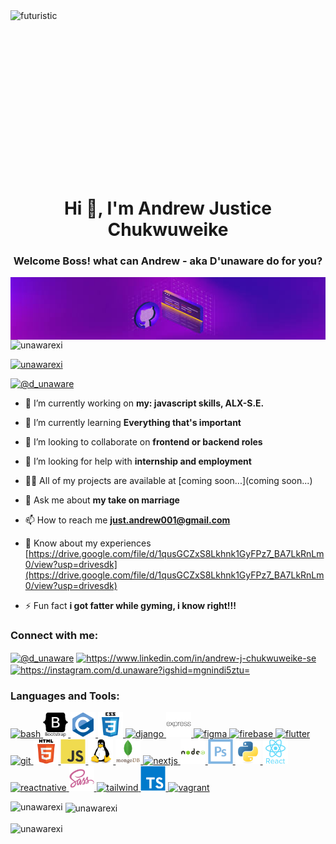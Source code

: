 <img align="right" alt="futuristic" width="100%" height="300px" src="https://github.com/unawarexi/unawarexi/blob/master/future.gif">

<h1 align="center" padding="30px">Hi 👋, I'm Andrew Justice Chukwuweike</h1>
<h3 align="center">Welcome Boss! what can Andrew - aka D'unaware do for you?</h3>


<img align="right" alt="futuristic" width="100%" height="100px" src="https://github.com/unawarexi/unawarexi/blob/master/banner.jpg">


<p align="left"> <img src="https://komarev.com/ghpvc/?username=unawarexi&label=Profile%20views&color=0e75b6&style=flat" alt="unawarexi" /> </p>

<p align="left"> <a href="https://github.com/ryo-ma/github-profile-trophy"><img src="https://github-profile-trophy.vercel.app/?username=unawarexi" alt="unawarexi" /></a> </p>

<p align="left"> <a href="https://twitter.com/@d_unaware" target="blank"><img src="https://img.shields.io/twitter/follow/@d_unaware?logo=twitter&style=for-the-badge" alt="@d_unaware" /></a> </p>

- 🔭 I’m currently working on **my: javascript skills, ALX-S.E.**

- 🌱 I’m currently learning **Everything that's important**

- 👯 I’m looking to collaborate on **frontend or backend roles**

- 🤝 I’m looking for help with **internship and employment**

- 👨‍💻 All of my projects are available at [coming soon...](coming soon...)

- 💬 Ask me about **my take on marriage**

- 📫 How to reach me **just.andrew001@gmail.com**

- 📄 Know about my experiences [https://drive.google.com/file/d/1qusGCZxS8Lkhnk1GyFPz7_BA7LkRnLm0/view?usp=drivesdk](https://drive.google.com/file/d/1qusGCZxS8Lkhnk1GyFPz7_BA7LkRnLm0/view?usp=drivesdk)

- ⚡ Fun fact **i got fatter while gyming, i know right!!!**

<h3 align="left">Connect with me:</h3>
<p align="left">
<a href="https://twitter.com/@d_unaware" target="blank"><img align="center" src="https://raw.githubusercontent.com/rahuldkjain/github-profile-readme-generator/master/src/images/icons/Social/twitter.svg" alt="@d_unaware" height="33" width="45" /></a>
<a href="https://linkedin.com/in/https://www.linkedin.com/in/andrew-j-chukwuweike-se" target="blank"><img align="center" src="https://raw.githubusercontent.com/rahuldkjain/github-profile-readme-generator/master/src/images/icons/Social/linked-in-alt.svg" alt="https://www.linkedin.com/in/andrew-j-chukwuweike-se" height="33" width="45" /></a>
<a href="https://instagram.com/https://instagram.com/d.unaware?igshid=mgnindi5ztu=" target="blank"><img align="center" src="https://raw.githubusercontent.com/rahuldkjain/github-profile-readme-generator/master/src/images/icons/Social/instagram.svg" alt="https://instagram.com/d.unaware?igshid=mgnindi5ztu=" height="33" width="45" /></a>
</p>

<h3 align="left">Languages and Tools:</h3>
<p align="left"> <a href="https://www.gnu.org/software/bash/" target="_blank" rel="noreferrer"> <img src="https://www.vectorlogo.zone/logos/gnu_bash/gnu_bash-icon.svg" alt="bash" width="40" height="40"/> </a> <a href="https://getbootstrap.com" target="_blank" rel="noreferrer"> <img src="https://raw.githubusercontent.com/devicons/devicon/master/icons/bootstrap/bootstrap-plain-wordmark.svg" alt="bootstrap" width="40" height="40"/> </a> <a href="https://www.cprogramming.com/" target="_blank" rel="noreferrer"> <img src="https://raw.githubusercontent.com/devicons/devicon/master/icons/c/c-original.svg" alt="c" width="40" height="40"/> </a> <a href="https://www.w3schools.com/css/" target="_blank" rel="noreferrer"> <img src="https://raw.githubusercontent.com/devicons/devicon/master/icons/css3/css3-original-wordmark.svg" alt="css3" width="40" height="40"/> </a> <a href="https://www.djangoproject.com/" target="_blank" rel="noreferrer"> <img src="https://cdn.worldvectorlogo.com/logos/django.svg" alt="django" width="40" height="40"/> </a> <a href="https://expressjs.com" target="_blank" rel="noreferrer"> <img src="https://raw.githubusercontent.com/devicons/devicon/master/icons/express/express-original-wordmark.svg" alt="express" width="40" height="40"/> </a> <a href="https://www.figma.com/" target="_blank" rel="noreferrer"> <img src="https://www.vectorlogo.zone/logos/figma/figma-icon.svg" alt="figma" width="40" height="40"/> </a> <a href="https://firebase.google.com/" target="_blank" rel="noreferrer"> <img src="https://www.vectorlogo.zone/logos/firebase/firebase-icon.svg" alt="firebase" width="40" height="40"/> </a> <a href="https://flutter.dev" target="_blank" rel="noreferrer"> <img src="https://www.vectorlogo.zone/logos/flutterio/flutterio-icon.svg" alt="flutter" width="40" height="40"/> </a> <a href="https://git-scm.com/" target="_blank" rel="noreferrer"> <img src="https://www.vectorlogo.zone/logos/git-scm/git-scm-icon.svg" alt="git" width="40" height="40"/> </a> <a href="https://www.w3.org/html/" target="_blank" rel="noreferrer"> <img src="https://raw.githubusercontent.com/devicons/devicon/master/icons/html5/html5-original-wordmark.svg" alt="html5" width="40" height="40"/> </a> <a href="https://developer.mozilla.org/en-US/docs/Web/JavaScript" target="_blank" rel="noreferrer"> <img src="https://raw.githubusercontent.com/devicons/devicon/master/icons/javascript/javascript-original.svg" alt="javascript" width="40" height="40"/> </a> <a href="https://www.linux.org/" target="_blank" rel="noreferrer"> <img src="https://raw.githubusercontent.com/devicons/devicon/master/icons/linux/linux-original.svg" alt="linux" width="40" height="40"/> </a> <a href="https://www.mongodb.com/" target="_blank" rel="noreferrer"> <img src="https://raw.githubusercontent.com/devicons/devicon/master/icons/mongodb/mongodb-original-wordmark.svg" alt="mongodb" width="40" height="40"/> </a> <a href="https://nextjs.org/" target="_blank" rel="noreferrer"> <img src="https://cdn.worldvectorlogo.com/logos/nextjs-2.svg" alt="nextjs" width="40" height="40"/> </a> <a href="https://nodejs.org" target="_blank" rel="noreferrer"> <img src="https://raw.githubusercontent.com/devicons/devicon/master/icons/nodejs/nodejs-original-wordmark.svg" alt="nodejs" width="40" height="40"/> </a> <a href="https://www.photoshop.com/en" target="_blank" rel="noreferrer"> <img src="https://raw.githubusercontent.com/devicons/devicon/master/icons/photoshop/photoshop-line.svg" alt="photoshop" width="40" height="40"/> </a> <a href="https://www.python.org" target="_blank" rel="noreferrer"> <img src="https://raw.githubusercontent.com/devicons/devicon/master/icons/python/python-original.svg" alt="python" width="40" height="40"/> </a> <a href="https://reactjs.org/" target="_blank" rel="noreferrer"> <img src="https://raw.githubusercontent.com/devicons/devicon/master/icons/react/react-original-wordmark.svg" alt="react" width="40" height="40"/> </a> <a href="https://reactnative.dev/" target="_blank" rel="noreferrer"> <img src="https://reactnative.dev/img/header_logo.svg" alt="reactnative" width="40" height="40"/> </a> <a href="https://sass-lang.com" target="_blank" rel="noreferrer"> <img src="https://raw.githubusercontent.com/devicons/devicon/master/icons/sass/sass-original.svg" alt="sass" width="40" height="40"/> </a> <a href="https://tailwindcss.com/" target="_blank" rel="noreferrer"> <img src="https://www.vectorlogo.zone/logos/tailwindcss/tailwindcss-icon.svg" alt="tailwind" width="40" height="40"/> </a> <a href="https://www.typescriptlang.org/" target="_blank" rel="noreferrer"> <img src="https://raw.githubusercontent.com/devicons/devicon/master/icons/typescript/typescript-original.svg" alt="typescript" width="40" height="40"/> </a> <a href="https://www.vagrantup.com/" target="_blank" rel="noreferrer"> <img src="https://www.vectorlogo.zone/logos/vagrantup/vagrantup-icon.svg" alt="vagrant" width="33" height="40"/> </a> </p>

<p><img align="left" src="https://github-readme-stats.vercel.app/api/top-langs?username=unawarexi&show_icons=true&locale=en&layout=compact" alt="unawarexi" /></p>

<p>&nbsp;<img align="center" src="https://github-readme-stats.vercel.app/api?username=unawarexi&show_icons=true&locale=en" alt="unawarexi" /></p>

<p><img align="center" src="https://github-readme-streak-stats.herokuapp.com/?user=unawarexi&" alt="unawarexi" /></p>
